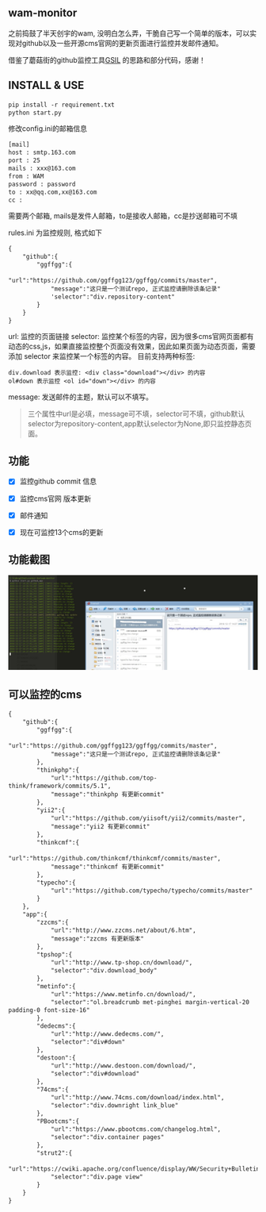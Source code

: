 ## wam-monitor
之前捣鼓了半天创宇的wam, 没明白怎么弄，干脆自己写一个简单的版本，可以实现对github以及一些开源cms官网的更新页面进行监控并发邮件通知。

借鉴了蘑菇街的github监控工具[GSIL](https://github.com/FeeiCN/GSIL)  的思路和部分代码，感谢！

## INSTALL & USE

	pip install -r requirement.txt
	python start.py

修改config.ini的邮箱信息

```
[mail]
host : smtp.163.com
port : 25
mails : xxx@163.com
from : WAM
password : password
to : xx@qq.com,xx@163.com
cc : 
```

需要两个邮箱, mails是发件人邮箱，to是接收人邮箱，cc是抄送邮箱可不填

rules.ini 为监控规则, 格式如下
```
{
	"github":{
		"ggffgg":{
			"url":"https://github.com/ggffgg123/ggffgg/commits/master",
			"message":"这只是一个测试repo, 正式监控请删除该条记录"
			'selector":"div.repository-content"
		}
	}
}
```

url: 监控的页面链接
selector: 监控某个标签的内容，因为很多cms官网页面都有动态的css,js，如果直接监控整个页面没有效果，因此如果页面为动态页面，需要添加
selector 来监控某一个标签的内容。 目前支持两种标签:
```
div.download 表示监控: <div class="download"></div> 的内容
ol#down 表示监控 <ol id="down"></div> 的内容
```

message: 发送邮件的主题，默认可以不填写。

> 三个属性中url是必填，message可不填，selector可不填，github默认selector为repository-content,app默认selector为None,即只监控静态页面。 


## 功能
- [x] 监控github commit 信息
- [x] 监控cms官网 版本更新
- [x] 邮件通知
- [x] 现在可监控13个cms的更新


## 功能截图
![](example.jpg)

## 可以监控的cms 
```
{
	"github":{
		"ggffgg":{
			"url":"https://github.com/ggffgg123/ggffgg/commits/master",
			"message":"这只是一个测试repo, 正式监控请删除该条记录"
		},
		"thinkphp":{
			"url":"https://github.com/top-think/framework/commits/5.1",
			"message":"thinkphp 有更新commit"
		},
		"yii2":{
			"url":"https://github.com/yiisoft/yii2/commits/master",
			"message":"yii2 有更新commit"
		},
		"thinkcmf":{
			"url":"https://github.com/thinkcmf/thinkcmf/commits/master",
			"message":"thinkcmf 有更新commit"
		},
		"typecho":{
			"url":"https://github.com/typecho/typecho/commits/master"
		}
	},
	"app":{
		"zzcms":{
			"url":"http://www.zzcms.net/about/6.htm",
			"message":"zzcms 有更新版本"
		},
		"tpshop":{
			"url":"http://www.tp-shop.cn/download/",
			"selector":"div.download_body"
		},
		"metinfo":{
			"url":"https://www.metinfo.cn/download/",
			"selector":"ol.breadcrumb met-pinghei margin-vertical-20 padding-0 font-size-16"
		},
		"dedecms":{
			"url":"http://www.dedecms.com/",
			"selector":"div#down"
		},
		"destoon":{
			"url":"http://www.destoon.com/download/",
			"selector":"div#download"
		},
		"74cms":{
			"url":"http://www.74cms.com/download/index.html",
			"selector":"div.downright link_blue"
		},
		"PBootcms":{
			"url":"https://www.pbootcms.com/changelog.html",
			"selector":"div.container pages"
		},
		"strut2":{
			"url":"https://cwiki.apache.org/confluence/display/WW/Security+Bulletins",
			"selector":"div.page view"
		}
	}
}
```